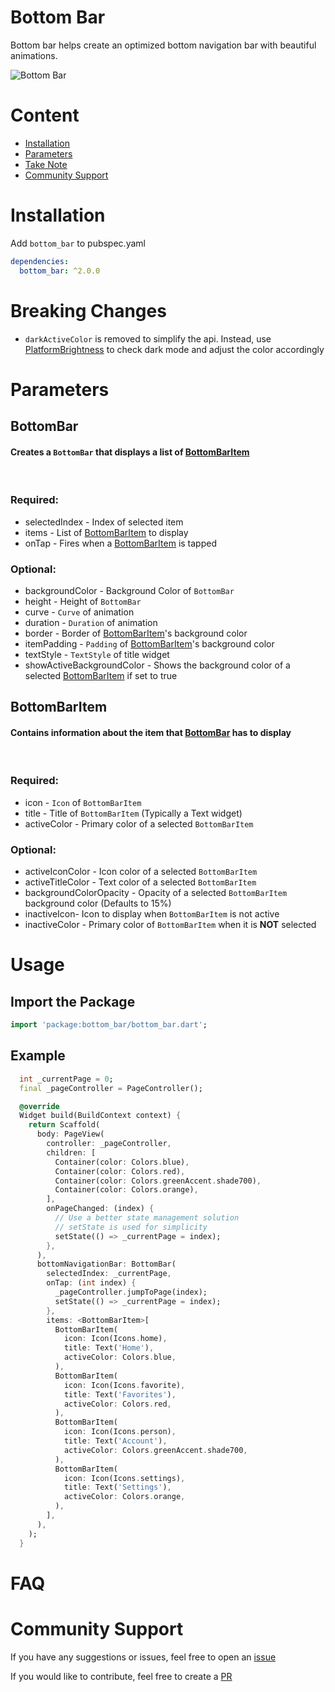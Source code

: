 # Bottom Bar

Bottom bar helps create an optimized bottom navigation bar with beautiful animations.

![Bottom Bar](https://raw.githubusercontent.com/CoderUni/bottom_bar/main/assets/preview.gif)

# Content

- [Installation](#Installation)
- [Parameters](#Parameters)
- [Take Note](#take-note)
- [Community Support](#community-support)

# Installation
Add `bottom_bar` to pubspec.yaml
```yaml
dependencies:
  bottom_bar: ^2.0.0
```

# Breaking Changes
- `darkActiveColor` is removed to simplify the api. Instead, use [PlatformBrightness](https://stackoverflow.com/a/56307575) to check dark mode and adjust the color accordingly

# Parameters

## BottomBar
#### Creates a `BottomBar` that displays a list of [BottomBarItem](##BottomBarItem)

</br>

### Required:
-  selectedIndex - Index of selected item
-  items - List of [BottomBarItem](##BottomBarItem) to display
-  onTap - Fires when a [BottomBarItem](##BottomBarItem) is tapped

### Optional:
-  backgroundColor - Background Color of `BottomBar`
-  height - Height of `BottomBar`
-  curve - `Curve` of animation
-  duration - `Duration` of animation
-  border - Border of [BottomBarItem](##BottomBarItem)'s background color
-  itemPadding - `Padding` of [BottomBarItem](##BottomBarItem)'s background color
-  textStyle - `TextStyle` of title widget
-  showActiveBackgroundColor - Shows the background color of a selected [BottomBarItem](##BottomBarItem) if set to true

 
## BottomBarItem
#### Contains information about the item that [BottomBar](##BottomBar) has to display

</br>

### Required:
-  icon - `Icon` of `BottomBarItem`
-  title - Title of `BottomBarItem` (Typically a Text widget)
-  activeColor - Primary color of a selected `BottomBarItem`

### Optional:
-  activeIconColor - Icon color of a selected `BottomBarItem`
-  activeTitleColor - Text color of a selected `BottomBarItem`
-  backgroundColorOpacity - Opacity of a selected `BottomBarItem` background color (Defaults to 15%)
-  inactiveIcon- Icon to display when `BottomBarItem` is not active
-  inactiveColor - Primary color of `BottomBarItem` when it is **NOT** selected

# Usage

## Import the Package
```dart
import 'package:bottom_bar/bottom_bar.dart';
```

## Example
```dart
  int _currentPage = 0;
  final _pageController = PageController();

  @override
  Widget build(BuildContext context) {
    return Scaffold(
      body: PageView(
        controller: _pageController,
        children: [
          Container(color: Colors.blue),
          Container(color: Colors.red),
          Container(color: Colors.greenAccent.shade700),
          Container(color: Colors.orange),
        ],
        onPageChanged: (index) {
          // Use a better state management solution
          // setState is used for simplicity
          setState(() => _currentPage = index);
        },
      ),
      bottomNavigationBar: BottomBar(
        selectedIndex: _currentPage,
        onTap: (int index) {
          _pageController.jumpToPage(index);
          setState(() => _currentPage = index);
        },
        items: <BottomBarItem>[
          BottomBarItem(
            icon: Icon(Icons.home),
            title: Text('Home'),
            activeColor: Colors.blue,
          ),
          BottomBarItem(
            icon: Icon(Icons.favorite),
            title: Text('Favorites'),
            activeColor: Colors.red,
          ),
          BottomBarItem(
            icon: Icon(Icons.person),
            title: Text('Account'),
            activeColor: Colors.greenAccent.shade700,
          ),
          BottomBarItem(
            icon: Icon(Icons.settings),
            title: Text('Settings'),
            activeColor: Colors.orange,
          ),
        ],
      ),
    );
  }
```

# FAQ
### 

# Community Support

If you have any suggestions or issues, feel free to open an [issue](https://github.com/CoderUni/bottom_bar/issues)

If you would like to contribute, feel free to create a [PR](https://github.com/CoderUni/bottom_bar/pulls)